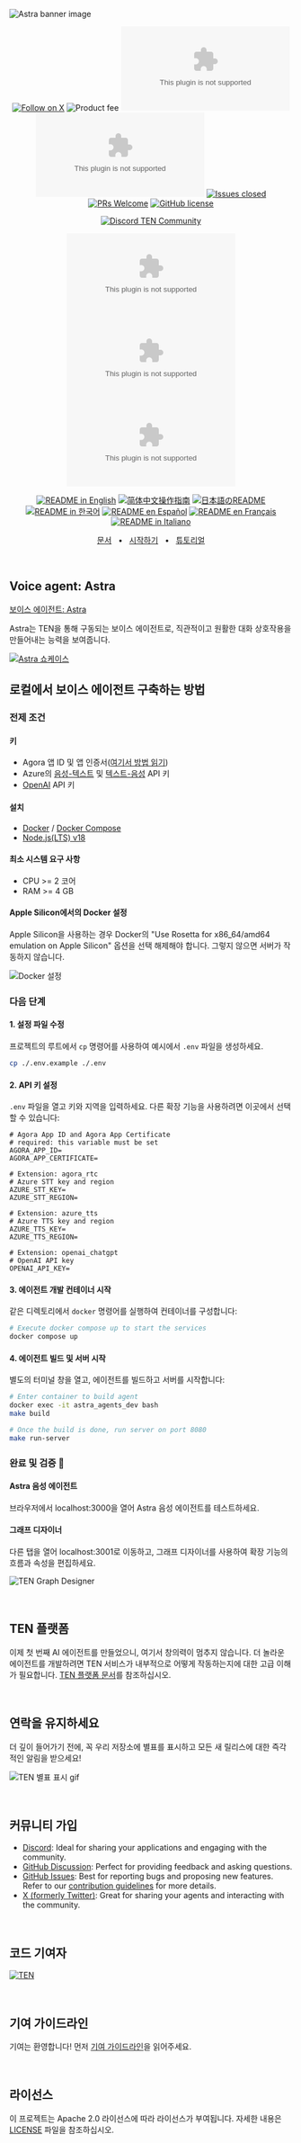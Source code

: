 ![Astra banner image](https://github.com/TEN-framework/docs/blob/main/assets/imgs/astra-banner.jpg?raw=true)
<div align="center">

[![Follow on X](https://img.shields.io/twitter/follow/AstraAIAgent?logo=X&color=%20%23f5f5f5)](https://twitter.com/intent/follow?screen_name=AstraAIAgent)
![Product fee](https://img.shields.io/badge/pricing-free-blue.svg?labelColor=%20%239b8afb&color=%20%237a5af8)
[![Discussion posts](https://img.shields.io/github/discussions/TEN-framework/astra.ai?labelColor=%20%23FDB062&color=%20%23f79009)](https://github.com/TEN-framework/astra.ai/discussions/)
[![Commits](https://img.shields.io/github/commit-activity/m/TEN-framework/astra.ai?labelColor=%20%237d89b0&color=%20%235d6b98)](https://github.com/TEN-framework/astra.ai/graphs/commit-activity)
[![Issues closed](https://img.shields.io/github/issues-search?query=repo%3ATEN-framework%2Fastra.ai%20is%3Aclosed&label=issues%20closed&labelColor=green&color=green)](https://github.com/TEN-framework/ASTRA.ai/issues)
[![PRs Welcome](https://img.shields.io/badge/PRs-welcome-brightgreen.svg?style=flat-square)](https://github.com/TEN-framework/ASTRA.ai/pulls)
[![GitHub license](https://img.shields.io/badge/License-Apache_2.0-blue.svg?labelColor=%20%239b8afb&color=%20%237a5af8)](https://github.com/TEN-framework/ASTRA.ai/blob/main/LICENSE)

[![Discord TEN Community](https://dcbadge.vercel.app/api/server/VnPftUzAMJ)](https://discord.gg/VnPftUzAMJ)

[![GitHub watchers](https://img.shields.io/github/watchers/TEN-framework/astra.ai?style=social&label=Watch)](https://GitHub.com/TEN-framework/astra.ai/watchers/?WT.mc_id=academic-105485-koreyst)
[![GitHub forks](https://img.shields.io/github/forks/TEN-framework/astra.ai?style=social&label=Fork)](https://GitHub.com/TEN-framework/astra.ai/network/?WT.mc_id=academic-105485-koreyst)
[![GitHub stars](https://img.shields.io/github/stars/TEN-framework/astra.ai?style=social&label=Star)](https://GitHub.com/TEN-framework/astra.ai/stargazers/?WT.mc_id=academic-105485-koreyst)

<a href="https://github.com/TEN-framework/ASTRA.ai/blob/main/README.md"><img alt="README in English" src="https://img.shields.io/badge/English-lightgrey"></a>
<a href="https://github.com/ten-framework/astra.ai/blob/main/docs/readmes/README-CN.md"><img alt="简体中文操作指南" src="https://img.shields.io/badge/简体中文-lightgrey"></a>
<a href="https://github.com/ten-framework/astra.ai/blob/main/docs/readmes/README-JP.md"><img alt="日本語のREADME" src="https://img.shields.io/badge/日本語-lightgrey"></a>
<a href="https://github.com/ten-framework/astra.ai/blob/main/docs/readmes/README-KR.md"><img alt="README in 한국어" src="https://img.shields.io/badge/한국어-lightgrey"></a>
<a href="https://github.com/ten-framework/astra.ai/blob/main/docs/readmes/README-ES.md"><img alt="README en Español" src="https://img.shields.io/badge/Español-lightgrey"></a>
<a href="https://github.com/ten-framework/astra.ai/blob/main/docs/readmes/README-FR.md"><img alt="README en Français" src="https://img.shields.io/badge/Français-lightgrey"></a>
<a href="https://github.com/ten-framework/astra.ai/blob/main/docs/readmes/README-IT.md"><img alt="README in Italiano" src="https://img.shields.io/badge/Italiano-lightgrey"></a>

[문서](https://astra-9.gitbook.io/ten-platform)
<span>&nbsp;&nbsp;•&nbsp;&nbsp;</span>
[시작하기](https://doc.theten.ai/getting-started/quickstart)
<span>&nbsp;&nbsp;•&nbsp;&nbsp;</span>
[튜토리얼](https://doc.theten.ai/getting-started/create-a-hello-world-extension)

</div>

<br>
<h2>Voice agent: Astra</h2>

[보이스 에이전트: Astra](https://theastra.ai)

Astra는 TEN을 통해 구동되는 보이스 에이전트로, 직관적이고 원활한 대화 상호작용을 만들어내는 능력을 보여줍니다.

[![Astra 쇼케이스](https://github.com/TEN-framework/docs/blob/main/assets/gifs/astra-voice-agent.gif?raw=true)](https://theastra.ai)
<br>
<h2>로컬에서 보이스 에이전트 구축하는 방법

### 전제 조건

#### 키
- Agora 앱 ID 및 앱 인증서([여기서 방법 읽기](https://docs.agora.io/en/video-calling/get-started/manage-agora-account?platform=web))
- Azure의 [음성-텍스트](https://azure.microsoft.com/en-us/products/ai-services/speech-to-text) 및 [텍스트-음성](https://azure.microsoft.com/en-us/products/ai-services/text-to-speech) API 키
- [OpenAI](https://openai.com/index/openai-api/) API 키

#### 설치
  - [Docker](https://www.docker.com/) / [Docker Compose](https://docs.docker.com/compose/)
  - [Node.js(LTS) v18](https://nodejs.org/en)

#### 최소 시스템 요구 사항
  - CPU >= 2 코어
  - RAM >= 4 GB

#### Apple Silicon에서의 Docker 설정
Apple Silicon을 사용하는 경우 Docker의 "Use Rosetta for x86_64/amd64 emulation on Apple Silicon" 옵션을 선택 해제해야 합니다. 그렇지 않으면 서버가 작동하지 않습니다.

![Docker 설정](https://github.com/TEN-framework/docs/blob/main/assets/gifs/docker-setting.gif?raw=true)

### 다음 단계

#### 1. 설정 파일 수정
프로젝트의 루트에서 `cp` 명령어를 사용하여 예시에서 `.env` 파일을 생성하세요.
```bash
cp ./.env.example ./.env
```

#### 2. API 키 설정
`.env` 파일을 열고 키와 지역을 입력하세요. 다른 확장 기능을 사용하려면 이곳에서 선택할 수 있습니다:

```
# Agora App ID and Agora App Certificate
# required: this variable must be set
AGORA_APP_ID=
AGORA_APP_CERTIFICATE=

# Extension: agora_rtc
# Azure STT key and region
AZURE_STT_KEY=
AZURE_STT_REGION=

# Extension: azure_tts
# Azure TTS key and region
AZURE_TTS_KEY=
AZURE_TTS_REGION=

# Extension: openai_chatgpt
# OpenAI API key
OPENAI_API_KEY=
```

#### 3. 에이전트 개발 컨테이너 시작
같은 디렉토리에서 `docker` 명령어를 실행하여 컨테이너를 구성합니다:
```bash
# Execute docker compose up to start the services
docker compose up
```

#### 4. 에이전트 빌드 및 서버 시작
별도의 터미널 창을 열고, 에이전트를 빌드하고 서버를 시작합니다:
```bash
# Enter container to build agent
docker exec -it astra_agents_dev bash
make build

# Once the build is done, run server on port 8080
make run-server
```

### 완료 및 검증 🎉

#### Astra 음성 에이전트
브라우저에서 localhost:3000을 열어 Astra 음성 에이전트를 테스트하세요.

#### 그래프 디자이너

다른 탭을 열어 localhost:3001로 이동하고, 그래프 디자이너를 사용하여 확장 기능의 흐름과 속성을 편집하세요.


![TEN Graph Designer](https://github.com/TEN-framework/docs/blob/main/assets/gifs/graph-designer.gif?raw=true)

<br>
<h2>TEN 플랫폼</h2>

이제 첫 번째 AI 에이전트를 만들었으니, 여기서 창의력이 멈추지 않습니다. 더 놀라운 에이전트를 개발하려면 TEN 서비스가 내부적으로 어떻게 작동하는지에 대한 고급 이해가 필요합니다. [TEN 플랫폼 문서](https://astra-9.gitbook.io/ten-platform)를 참조하십시오.

<br>
<h2>연락을 유지하세요</h2>

더 깊이 들어가기 전에, 꼭 우리 저장소에 별표를 표시하고 모든 새 릴리스에 대한 즉각적인 알림을 받으세요!

![TEN 별표 표시 gif](https://github.com/TEN-framework/docs/blob/main/assets/gifs/star-the-repo-confetti-higher-quality.gif?raw=true)

<br>
<h2>커뮤니티 가입</h2>


- [Discord](https://discord.gg/VnPftUzAMJ): Ideal for sharing your applications and engaging with the community.
- [GitHub Discussion](https://github.com/TEN-framework/astra.ai/discussions): Perfect for providing feedback and asking questions.
- [GitHub Issues](https://github.com/TEN-framework/astra.ai/issues): Best for reporting bugs and proposing new features. Refer to our [contribution guidelines](./docs/code-of-conduct/contributing.md) for more details.
- [X (formerly Twitter)](https://img.shields.io/twitter/follow/AstraAIAgent?logo=X&color=%20%23f5f5f5): Great for sharing your agents and interacting with the community.


 <br>
 <h2>코드 기여자</h2>

[![TEN](https://contrib.rocks/image?repo=TEN-framework/astra.ai)](https://github.com/TEN-framework/astra.ai/graphs/contributors)

<br>
<h2>기여 가이드라인</h2>

기여는 환영합니다! 먼저 [기여 가이드라인](CONTRIBUTING.md)을 읽어주세요.

<br>
<h2>라이선스</h2>

이 프로젝트는 Apache 2.0 라이선스에 따라 라이선스가 부여됩니다. 자세한 내용은 [LICENSE](LICENSE) 파일을 참조하십시오.

